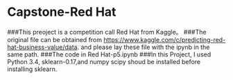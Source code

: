 # Capstone-Red Hat
###This preoject is a competition call Red Hat from Kaggle。
###The original file can be obtained from https://www.kaggle.com/c/predicting-red-hat-business-value/data. and please lay these file with the ipynb in the same path.
###The code in Red Hat-p5.ipynb
###In this Project, I used Python 3.4, sklearn-0.17,and numpy scipy shoud be installed before installing sklearn.
